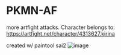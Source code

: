 # PKMN-AF
more artfight attacks. Character belongs to: https://artfight.net/character/4313627.kirina

created w/ paintool sai2
![image](https://github.com/user-attachments/assets/ea69c41e-a640-4464-9ed3-546add672f26)

